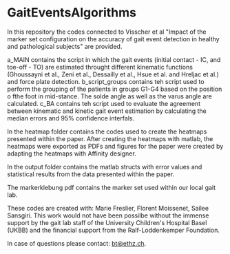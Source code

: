 # GaitEventsAlgorithms
In this repository the codes connected to Visscher et al "Impact of the marker set configuration on the accuracy of gait event detection in healthy and pathological subjects" are provided. 

a_MAIN contains the script in which the gait events (initial contact - IC, and toe-off - TO) are estimated throught different kinematic functions (Ghoussayni et al., Zeni et al., Dessailly et al., Hsue et al. and Hreljac et al.) and force plate detection.
b_script_groups contains teh script used to perform the grouping of the patients in groups G1-G4 based on the position o fthe foot in mid-stance. The solde angle as well as the varus angle are calculated.
c_BA contains teh script used to evaluate the agreement between kinematic and kinetic gait event estimation by calculating the median errors and 95% confidence interfals.

In the heatmap folder contains the codes used to create the heatmaps presented within the paper. After creating the heatmaps with matlab, the heatmaps were exported as PDFs and figures for the paper were created by adapting the heatmaps with Affinity designer.

In the output folder contains the matlab structs with error values and statistical results from the data presented within the paper.

The markerklebung pdf contains the marker set used within our local gait lab.

These codes are created with: Marie Freslier, Florent Moissenet, Sailee Sansgiri. This work would not have been possilbe without the immense support by the gait lab staff of the University Children's Hospital Basel (UKBB) and the financial support from the Ralf-Loddenkemper Foundation.

In case of questions please contact: bt@ethz.ch. 
